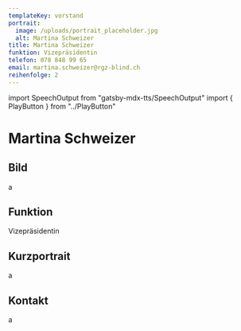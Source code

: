 ```yaml
---
templateKey: vorstand
portrait:
  image: /uploads/portrait_placeholder.jpg
  alt: Martina Schweizer
title: Martina Schweizer
funktion: Vizepräsidentin
telefon: 078 848 99 65
email: martina.schweizer@rgz-blind.ch
reihenfolge: 2
---
```

import SpeechOutput from "gatsby-mdx-tts/SpeechOutput"
import { PlayButton } from "../PlayButton"

<SpeechOutput id="vorstand-martina-schweizer" customPlayButton={PlayButton}>

# Martina Schweizer

## Bild

a

## Funktion

Vizepräsidentin

## Kurzportrait

a

## Kontakt

a

</SpeechOutput>
